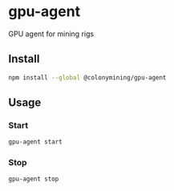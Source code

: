 # gpu-agent
GPU agent for mining rigs

## Install

```bash
npm install --global @colonymining/gpu-agent
```

## Usage

### Start

```bash
gpu-agent start
```

### Stop

```bash
gpu-agent stop
```